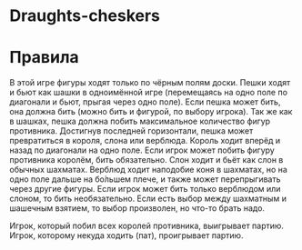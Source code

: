 # Draughts-cheskers


# Правила
В этой игре фигуры ходят только по чёрным полям доски. Пешки ходят и бьют как шашки в одноимённой игре (перемещаясь на одно поле по диагонали и бьют, прыгая через одно поле). Если пешка может бить, она должна бить (можно бить и фигурой, по выбору игрока). Так же как в шашках, пешка должна побить максимальное количество фигур противника. Достигнув последней горизонтали, пешка может превратиться в короля, слона или верблюда. 
Король ходит вперёд и назад по диагонали на одно поле. Если игрок может побить фигуру противника королём, бить обязательно. 
Слон ходит и бьёт как слон в обычных шахматах. 
Верблюд ходит наподобие коня в шахматах, но на одно поле дальше на бо́льшем плече, и также может перепрыгивать через другие фигуры. 
Если игрок может бить только верблюдом или слоном, то бить необязательно. Если есть выбор между шахматным и шашечным взятием, то выбор произволен, но что-то брать надо.

Игрок, который побил всех королей противника, выигрывает партию. Игрок, которому некуда ходить (пат), проигрывает партию.

